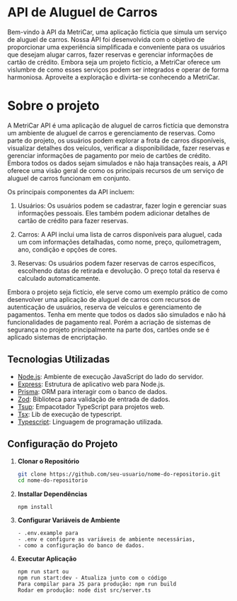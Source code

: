 # API de Aluguel de Carros

Bem-vindo à API da MetriCar, uma aplicação fictícia que simula um serviço de aluguel de carros. Nossa API foi desenvolvida com o objetivo de proporcionar uma experiência simplificada e conveniente para os usuários que desejam alugar carros, fazer reservas e gerenciar informações de cartão de crédito. Embora seja um projeto fictício, a MetriCar oferece um vislumbre de como esses serviços podem ser integrados e operar de forma harmoniosa. Aproveite a exploração e divirta-se conhecendo a MetriCar.

#  Sobre o projeto

A MetriCar API é uma aplicação de aluguel de carros fictícia que demonstra um ambiente de aluguel de carros e gerenciamento de reservas. Como parte do projeto, os usuários podem explorar a frota de carros disponíveis, visualizar detalhes dos veículos, verificar a disponibilidade, fazer reservas e gerenciar informações de pagamento por meio de cartões de crédito. Embora todos os dados sejam simulados e não haja transações reais, a API oferece uma visão geral de como os principais recursos de um serviço de aluguel de carros funcionam em conjunto.

Os principais componentes da API incluem:

1. Usuários: Os usuários podem se cadastrar, fazer login e gerenciar suas informações pessoais.
Eles também podem adicionar detalhes de cartão de crédito para fazer reservas.

2. Carros: A API inclui uma lista de carros disponíveis para aluguel,
cada um com informações detalhadas, como nome, preço, quilometragem,
ano, condição e opções de cores.

3. Reservas: Os usuários podem fazer reservas de carros específicos,
escolhendo datas de retirada e devolução. O preço total da reserva é
calculado automaticamente.

Embora o projeto seja fictício, ele serve como um exemplo prático de como desenvolver uma aplicação de
aluguel de carros com recursos de autenticação de usuários,
reserva de veículos e gerenciamento de pagamentos. Tenha em mente que todos os
dados são simulados e não há funcionalidades de pagamento real.
Porém a acriação de sistemas de segurança no projeto principalmente na parte dos, 
cartões onde se é aplicado sistemas de encriptação.

## Tecnologias Utilizadas

- [Node.js](https://nodejs.org/): Ambiente de execução JavaScript do lado do servidor.
- [Express](https://expressjs.com/): Estrutura de aplicativo web para Node.js.
- [Prisma](https://prisma.io/): ORM para interagir com o banco de dados.
- [Zod](https://github.com/colinhacks/zod): Biblioteca para validação de entrada de dados.
- [Tsup](https://github.com/TehShrike/tsup): Empacotador TypeScript para projetos web.
- [Tsx](https://github.com/esbuild-kit/tsx): Lib de execução de typescript.
- [Typescript](https://www.typescriptlang.org/): Linguagem de programação utilizada.

## Configuração do Projeto

1. **Clonar o Repositório**
   ```bash
   git clone https://github.com/seu-usuario/nome-do-repositorio.git
   cd nome-do-repositorio

2. **Installar Dependências**
    ```npm install
    npm install

3. **Configurar Variáveis de Ambiente**
   ```enomeie o arquivo 
   - .env.example para
   - .env e configure as variáveis de ambiente necessárias,
   - como a configuração do banco de dados.

4. **Executar Aplicação**
   ```Como rodar a Aplicação
   npm run start ou
   npm run start:dev - Atualiza junto com o código
   Para compilar para JS para produção: npm run build
   Rodar em produção: node dist src/server.ts
   
